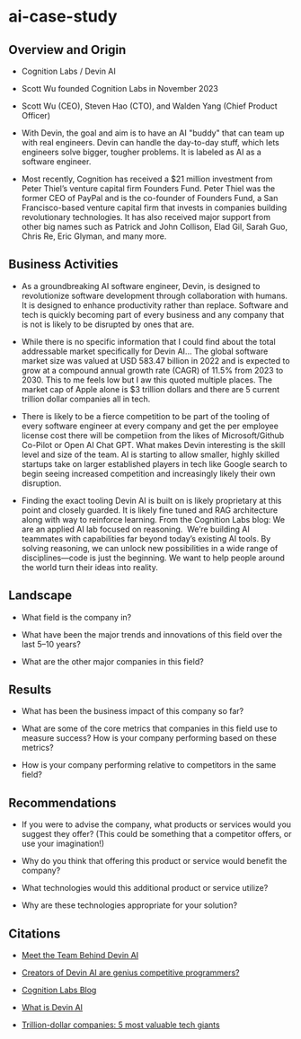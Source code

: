# ai-case-study

## Overview and Origin

* Cognition Labs / Devin AI

* Scott Wu founded Cognition Labs in November 2023

* Scott Wu (CEO), Steven Hao (CTO), and Walden Yang (Chief Product Officer)

* With Devin, the goal and aim is to have an AI "buddy" that can team up with real engineers. Devin can handle the day-to-day stuff, which lets engineers solve bigger, tougher problems.  It is labeled as AI as a software engineer.

* Most recently, Cognition has received a $21 million investment from Peter Thiel’s venture capital firm Founders Fund. Peter Thiel was the former CEO of PayPal and is the co-founder of Founders Fund, a San Francisco-based venture capital firm that invests in companies building revolutionary technologies. It has also received major support from other big names such as Patrick and John Collison, Elad Gil, Sarah Guo, Chris Re, Eric Glyman, and many more.

## Business Activities

* As a groundbreaking AI software engineer, Devin, is designed to revolutionize software development through collaboration with humans.  It is designed to enhance productivity rather than replace.  Software and tech is quickly becoming part of every business and any company that is not is likely to be disrupted by ones that are.

* While there is no specific information that I could find about the total addressable market specifically for Devin AI... The global software market size was valued at USD 583.47 billion in 2022 and is expected to grow at a compound annual growth rate (CAGR) of 11.5% from 2023 to 2030.  This to me feels low but I aw this quoted multiple places.  The market cap of Apple alone is $3 trillion dollars and there are 5 current trillion dollar companies all in tech.

* There is likely to be a fierce competition to be part of the tooling of every software engineer at every company and get the per employee license cost there will be competiion from the likes of Microsoft/Github Co-Pilot or Open AI Chat GPT.  What makes Devin interesting is the skill level and size of the team.  AI is starting to allow smaller, highly skilled startups take on larger established players in tech like Google search to begin seeing increased competition and increasingly likely their own disruption.

* Finding the exact tooling Devin AI is built on is likely proprietary at this point and closely guarded.  It is likely fine tuned and RAG architecture along with way to reinforce learning.  From the Cognition Labs blog: We are an applied AI lab focused on reasoning.
‍
We’re building AI teammates with capabilities far beyond today’s existing AI tools. By solving reasoning, we can unlock new possibilities in a wide range of disciplines—code is just the beginning. We want to help people around the world turn their ideas into reality.

## Landscape

* What field is the company in?

* What have been the major trends and innovations of this field over the last 5&ndash;10 years?

* What are the other major companies in this field?

## Results

* What has been the business impact of this company so far?

* What are some of the core metrics that companies in this field use to measure success? How is your company performing based on these metrics?

* How is your company performing relative to competitors in the same field?

## Recommendations

* If you were to advise the company, what products or services would you suggest they offer? (This could be something that a competitor offers, or use your imagination!)

* Why do you think that offering this product or service would benefit the company?

* What technologies would this additional product or service utilize?

* Why are these technologies appropriate for your solution?

## Citations

* [Meet the Team Behind Devin AI](https://favtutor.com/articles/devin-ai-founder-team/#:~:text=Scott%20Wu%2C%20Founder%20and%20CEO,most%20skilled%20autonomous%20coding%20agent.&text=As%20a%20kid%2C%20he%20participated,in%20every%20one%20of%20them.)

* [Creators of Devin AI are genius competitive programmers?](https://www.youtube.com/watch?v=5eeVBd2qlWE)

* [Cognition Labs Blog](https://www.cognition-labs.com/blog-posts)

* [What is Devin AI](https://daily.dev/blog/what-is-devin-the-ai-software-engineer-everyone-is-talking-about)

* [Trillion-dollar companies: 5 most valuable tech giants](https://www.bankrate.com/investing/trillion-dollar-companies/#:~:text=The%20most%20valuable%20companies%20in,that%20consumers%20use%20every%20day.)

